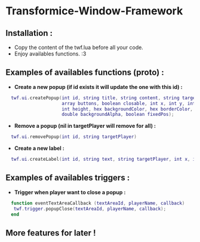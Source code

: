 Transformice-Window-Framework
=============================

Installation :
--------------
  * Copy the content of the twf.lua before all your code.
  * Enjoy availables functions. :3

Examples of availables functions (proto) :
------------------------------------------

  * **Create a new popup (if id exists it will update the one with this id) :**
  ``` lua  
    twf.ui.createPopup(int id, string title, string content, string targetPlayer,
                       array buttons, boolean closable, int x, int y, int width,
                       int height, hex backgroundColor, hex borderColor, 
                       double backgroundAlpha, boolean fixedPos);
  ```
  
  * **Remove a popup (nil in targetPlayer will remove for all) :**
  ``` lua
    twf.ui.removePopup(int id, string targetPlayer)
  ```
  
  * **Create a new label :**
  ``` lua
    twf.ui.createLabel(int id, string text, string targetPlayer, int x, int y)
  ```

Examples of availables triggers :
---------------------------------

 * **Trigger when player want to close a popup :**

 ``` lua
   function eventTextAreaCallback (textAreaId, playerName, callback)
    twf.trigger.popupClose(textAreaId, playerName, callback);
   end
 ```

More features for later !
-------------------------
